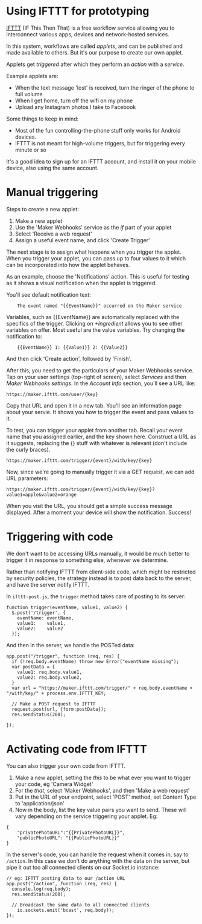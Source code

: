 # Using IFTTT for prototyping

[IFTTT](https://ifttt.com) (IF This Then That) is a free workflow service allowing you to interconnect various apps, devices and network-hosted services.

In this system, workflows are called _applets_, and can be published and made available to others. But it's our purpose to create our own applet.

Applets get _triggered_ after which they perform an _action_ with a _service_. 

Example applets are:
* When the text message 'lost' is received, turn the ringer of the phone to full volume
* When I get home, turn off the wifi on my phone
* Upload any Instagram photos I take to Facebook

Some things to keep in mind:
* Most of the fun controlling-the-phone stuff only works for Android devices.
* IFTTT is not meant for high-volume triggers, but for triggering every minute or so

It's a good idea to sign up for an IFTTT account, and install it on your mobile device, also using the same account.

# Manual triggering

Steps to create a new applet:

1. Make a new applet 
2. Use the 'Maker Webhooks' service as the _if_ part of your applet
3. Select 'Receive a web request'
4. Assign a useful event name, and click 'Create Trigger'

The next stage is to assign what happens when you trigger the applet. When you trigger your applet, you can pass up to four values to it which can be incorporated into how the applet behaves.

As an example, choose the 'Notifications' action. This is useful for testing as it shows a visual notification when the applet is triggered.

You'll see default notification text:

```
    The event named "{{EventName}}" occurred on the Maker service
```

Variables, such as {{EventName}} are automatically replaced with the specifics of the trigger. Clicking on _+Ingredient_ allows you to see other variables on offer. Most useful are the value variables. Try changing the notification to:

```
    {{EventName}} 1: {{Value1}} 2: {{Value2}}
```

And then click 'Create action', followed by 'Finish'.

After this, you need to get the particulars of your Maker Webhooks service. Tap on your user settings (top-right of screen), select _Services_ and then _Maker Webhooks settings_. In the _Account Info_ section, you'll see a URL like:

    https://maker.ifttt.com/user/{key}

Copy that URL and open it in a new tab. You'll see an information page about your servie. It shows you how to trigger the event and pass values to it.

To test, you can trigger your applet from another tab. Recall your event name that you assigned earlier, and the key shown here. Construct a URL as it suggests, replacing the {} stuff with whatever is relevant (don't include the curly braces).

    https://maker.ifttt.com/trigger/{event}/with/key/{key}

Now, since we're going to manually trigger it via a GET request, we can add URL parameters:

    https://maker.ifttt.com/trigger/{event}/with/key/{key}?value1=apple&value2=orange

When you visit the URL, you should get a simple success message displayed. After a moment your device will show the notification. Success!

# Triggering with code

We don't want to be accessing URLs manually, it would be much better to trigger it in response to something else, whenever we determine.

Rather than notifying IFTTT from client-side code, which might be restricted by security policies, the strategy instead is to post data back to the server, and have the server notify IFTTT.

In `ifttt-post.js`, the `trigger` method takes care of posting to its server:

```
function trigger(eventName, value1, value2) {
  $.post('/trigger', {
    eventName: eventName,
    value1:    value1,
    value2:    value2
  });
```

And then in the server, we handle the POSTed data:

```
app.post("/trigger", function (req, res) {
  if (!req.body.eventName) throw new Error("eventName missing");
  var postData = {
    value1: req.body.value1,
    value2: req.body.value2,
  }
  var url = "https://maker.ifttt.com/trigger/" + req.body.eventName + "/with/key/" + process.env.IFTTT_KEY;
  
  // Make a POST request to IFTTT
  request.post(url, {form:postData});
  res.sendStatus(200);
  
});
```


# Activating code from IFTTT

You can also trigger your own code from IFTTT.

1. Make a new applet, setting the _this_ to be what ever you want to trigger your code, eg 'Camera Widget'
2. For the _that_, select 'Maker Webhooks', and then 'Make a web request'
3. Put in the URL of your endpoint, select 'POST' method, set Content Type to 'application/json'
4. Now in the body, list the key value pairs you want to send. These will vary depending on the service triggering your applet. Eg:

```
{
    "privatePhotoURL":"{{PrivatePhotoURL}}",
    "publicPhotoURL": "{{PublicPhotoURL}}"
}
```

In the server's code, you can handle the request when it comes in, say to `/action`. In this case we don't do anything with the data on the server, but pipe it out too all connected clients on our Socket.io instance:

```
// eg: IFTTT posting data to our /action URL
app.post("/action", function (req, res) {
  console.log(req.body);
  res.sendStatus(200);
  
  // Broadcast the same data to all connected clients
    io.sockets.emit('bcast', req.body));
});
```
